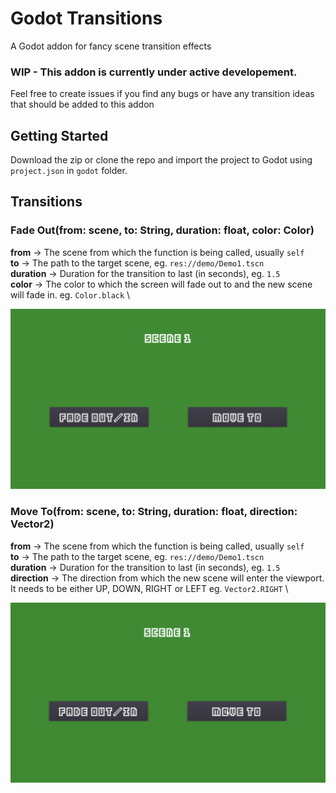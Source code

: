 # Godot Transitions

A Godot addon for fancy scene transition effects

### **WIP** - This addon is currently under active developement. 

Feel free to create issues if you find any bugs or have any transition ideas that should be added to this addon

## Getting Started

Download the zip or clone the repo and import the project to Godot using `project.json` in `godot` folder.

## Transitions

### Fade Out(from: scene, to: String, duration: float, color: Color)
**from** -> The scene from which the function is being called, usually `self` \
**to** -> The path to the target scene, eg. `res://demo/Demo1.tscn` \
**duration** -> Duration for the transition to last (in seconds), eg. `1.5` \
**color** -> The color to which the screen will fade out to and the new scene will fade in. eg. `Color.black` \

![Fade to Black](/src/FadeToBlack.gif)

### Move To(from: scene, to: String, duration: float, direction: Vector2)
**from** -> The scene from which the function is being called, usually `self` \
**to** -> The path to the target scene, eg. `res://demo/Demo1.tscn` \
**duration** -> Duration for the transition to last (in seconds), eg. `1.5` \
**direction** -> The direction from which the new scene will enter the viewport. It needs to be either UP, DOWN, RIGHT or LEFT eg. `Vector2.RIGHT` \

![Move from Right](/src/MoveFromRight.gif)
